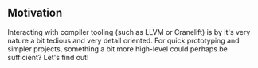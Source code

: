 ## Motivation

Interacting with compiler tooling (such as LLVM or Cranelift) is by
it's very nature a bit tedious and very detail oriented. For quick
prototyping and simpler projects, something a bit more high-level
could perhaps be sufficient? Let's find out!
